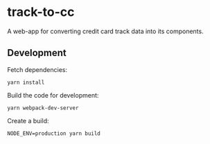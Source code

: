 # track-to-cc

A web-app for converting credit card track data into its components. 

## Development

Fetch dependencies: 

```
yarn install
```

Build the code for development: 

```
yarn webpack-dev-server
```

Create a build:

```
NODE_ENV=production yarn build 
```

